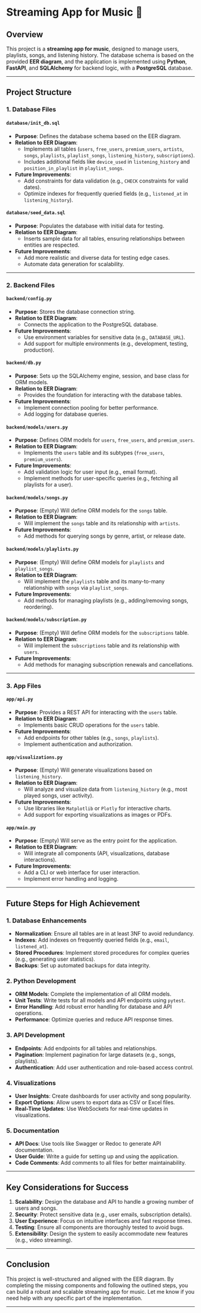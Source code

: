 # Streaming App for Music 🎵

## Overview

This project is a **streaming app for music**, designed to manage users, playlists, songs, and listening history. The database schema is based on the provided **EER diagram**, and the application is implemented using **Python**, **FastAPI**, and **SQLAlchemy** for backend logic, with a **PostgreSQL** database.

---

## Project Structure

### 1. **Database Files**

#### `database/init_db.sql`

- **Purpose**: Defines the database schema based on the EER diagram.
- **Relation to EER Diagram**:
  - Implements all tables (`users`, `free_users`, `premium_users`, `artists`, `songs`, `playlists`, `playlist_songs`, `listening_history`, `subscriptions`).
  - Includes additional fields like `device_used` in `listening_history` and `position_in_playlist` in `playlist_songs`.
- **Future Improvements**:
  - Add constraints for data validation (e.g., `CHECK` constraints for valid dates).
  - Optimize indexes for frequently queried fields (e.g., `listened_at` in `listening_history`).

#### `database/seed_data.sql`

- **Purpose**: Populates the database with initial data for testing.
- **Relation to EER Diagram**:
  - Inserts sample data for all tables, ensuring relationships between entities are respected.
- **Future Improvements**:
  - Add more realistic and diverse data for testing edge cases.
  - Automate data generation for scalability.

---

### 2. **Backend Files**

#### `backend/config.py`

- **Purpose**: Stores the database connection string.
- **Relation to EER Diagram**:
  - Connects the application to the PostgreSQL database.
- **Future Improvements**:
  - Use environment variables for sensitive data (e.g., `DATABASE_URL`).
  - Add support for multiple environments (e.g., development, testing, production).

#### `backend/db.py`

- **Purpose**: Sets up the SQLAlchemy engine, session, and base class for ORM models.
- **Relation to EER Diagram**:
  - Provides the foundation for interacting with the database tables.
- **Future Improvements**:
  - Implement connection pooling for better performance.
  - Add logging for database queries.

#### `backend/models/users.py`

- **Purpose**: Defines ORM models for `users`, `free_users`, and `premium_users`.
- **Relation to EER Diagram**:
  - Implements the `users` table and its subtypes (`free_users`, `premium_users`).
- **Future Improvements**:
  - Add validation logic for user input (e.g., email format).
  - Implement methods for user-specific queries (e.g., fetching all playlists for a user).

#### `backend/models/songs.py`

- **Purpose**: (Empty) Will define ORM models for the `songs` table.
- **Relation to EER Diagram**:
  - Will implement the `songs` table and its relationship with `artists`.
- **Future Improvements**:
  - Add methods for querying songs by genre, artist, or release date.

#### `backend/models/playlists.py`

- **Purpose**: (Empty) Will define ORM models for `playlists` and `playlist_songs`.
- **Relation to EER Diagram**:
  - Will implement the `playlists` table and its many-to-many relationship with `songs` via `playlist_songs`.
- **Future Improvements**:
  - Add methods for managing playlists (e.g., adding/removing songs, reordering).

#### `backend/models/subscription.py`

- **Purpose**: (Empty) Will define ORM models for the `subscriptions` table.
- **Relation to EER Diagram**:
  - Will implement the `subscriptions` table and its relationship with `users`.
- **Future Improvements**:
  - Add methods for managing subscription renewals and cancellations.

---

### 3. **App Files**

#### `app/api.py`

- **Purpose**: Provides a REST API for interacting with the `users` table.
- **Relation to EER Diagram**:
  - Implements basic CRUD operations for the `users` table.
- **Future Improvements**:
  - Add endpoints for other tables (e.g., `songs`, `playlists`).
  - Implement authentication and authorization.

#### `app/visualizations.py`

- **Purpose**: (Empty) Will generate visualizations based on `listening_history`.
- **Relation to EER Diagram**:
  - Will analyze and visualize data from `listening_history` (e.g., most played songs, user activity).
- **Future Improvements**:
  - Use libraries like `Matplotlib` or `Plotly` for interactive charts.
  - Add support for exporting visualizations as images or PDFs.

#### `app/main.py` 

- **Purpose**: (Empty) Will serve as the entry point for the application.
- **Relation to EER Diagram**:
  - Will integrate all components (API, visualizations, database interactions).
- **Future Improvements**:
  - Add a CLI or web interface for user interaction.
  - Implement error handling and logging.

---

## Future Steps for High Achievement

### 1. **Database Enhancements** 

- **Normalization**: Ensure all tables are in at least 3NF to avoid redundancy.
- **Indexes**: Add indexes on frequently queried fields (e.g., `email`, `listened_at`).
- **Stored Procedures**: Implement stored procedures for complex queries (e.g., generating user statistics).
- **Backups**: Set up automated backups for data integrity.

### 2. **Python Development**

- **ORM Models**: Complete the implementation of all ORM models.
- **Unit Tests**: Write tests for all models and API endpoints using `pytest`.
- **Error Handling**: Add robust error handling for database and API operations.
- **Performance**: Optimize queries and reduce API response times.

### 3. **API Development**

- **Endpoints**: Add endpoints for all tables and relationships.
- **Pagination**: Implement pagination for large datasets (e.g., songs, playlists).
- **Authentication**: Add user authentication and role-based access control.

### 4. **Visualizations**

- **User Insights**: Create dashboards for user activity and song popularity.
- **Export Options**: Allow users to export data as CSV or Excel files.
- **Real-Time Updates**: Use WebSockets for real-time updates in visualizations.

### 5. **Documentation**

- **API Docs**: Use tools like Swagger or Redoc to generate API documentation.
- **User Guide**: Write a guide for setting up and using the application.
- **Code Comments**: Add comments to all files for better maintainability.

---

## Key Considerations for Success

1. **Scalability**: Design the database and API to handle a growing number of users and songs.
2. **Security**: Protect sensitive data (e.g., user emails, subscription details).
3. **User Experience**: Focus on intuitive interfaces and fast response times.
4. **Testing**: Ensure all components are thoroughly tested to avoid bugs.
5. **Extensibility**: Design the system to easily accommodate new features (e.g., video streaming).

---

## Conclusion

This project is well-structured and aligned with the EER diagram. By completing the missing components and following the outlined steps, you can build a robust and scalable streaming app for music. Let me know if you need help with any specific part of the implementation.

---